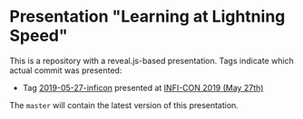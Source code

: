 # Presentation "Learning at Lightning Speed"

This is a repository with a reveal.js-based presentation.
Tags indicate which actual commit was presented:

- Tag [2019-05-27-inficon](https://github.com/jeroenheijmans/presentation-2019-05-27-learning-at-lightning-speed/releases/tag/2019-05-27-inficon) presented at [INFI-CON 2019 (May 27th)](https://con.infi.nl)

The `master` will contain the latest version of this presentation.
